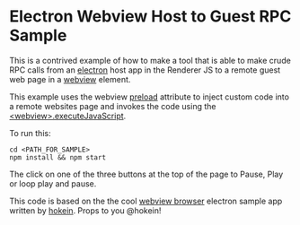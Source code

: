 # Electron Webview Host to Guest RPC Sample

 This is a contrived example of how to make a tool that is able to make crude RPC calls from an [electron](https://github.com/atom/electron) host app in the Renderer JS to a remote guest web page in a [webview](https://github.com/atom/electron/blob/master/docs/api/web-view-tag.md) element.

 This example uses the webview [preload](https://github.com/atom/electron/blob/master/docs/api/web-view-tag.md#preload) attribute to inject custom code into a remote websites page and invokes the code using the [&lt;webview&gt;.executeJavaScript](https://github.com/atom/electron/blob/master/docs/api/web-view-tag.md#webviewexecutejavascriptcode-usergesture).

 To run this:
 ```
cd <PATH_FOR_SAMPLE>
npm install && npm start
 ```

 The click on one of the three buttons at the top of the page to Pause, Play or loop play and pause.

 This code is based on the the cool [webview browser](https://github.com/hokein/electron-sample-apps/tree/master/webview/browser) electron sample app written by [hokein](https://github.com/hokein). Props to you @hokein!
